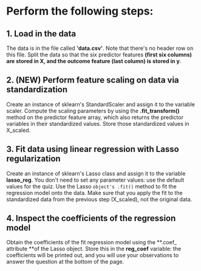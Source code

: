 # Perform the following steps:
## 1. Load in the data

The data is in the file called **'data.csv'**. Note that there's no header row on this file.
Split the data so that the six predictor features **(first six columns) are stored in X, and the outcome feature (last column) is stored in y**.

## 2. (NEW) Perform feature scaling on data via standardization

Create an instance of sklearn's StandardScaler and assign it to the variable scaler.
Compute the scaling parameters by using the **.fit_transform()** method on the predictor feature array, which also returns the predictor variables in their standardized values. Store those standardized values in X_scaled.
## 3. Fit data using linear regression with Lasso regularization

Create an instance of sklearn's Lasso class and assign it to the variable **lasso_reg**. You don't need to set any parameter values: use the default values for the quiz.
Use the Lasso `object's .fit()` method to fit the regression model onto the data. Make sure that you apply the fit to the standardized data from the previous step (X_scaled), not the original data.
## 4. Inspect the coefficients of the regression model

Obtain the coefficients of the fit regression model using the **.coef_ attribute **of the Lasso object. Store this in the **reg_coef** variable: the coefficients will be printed out, and you will use your observations to answer the question at the bottom of the page.
